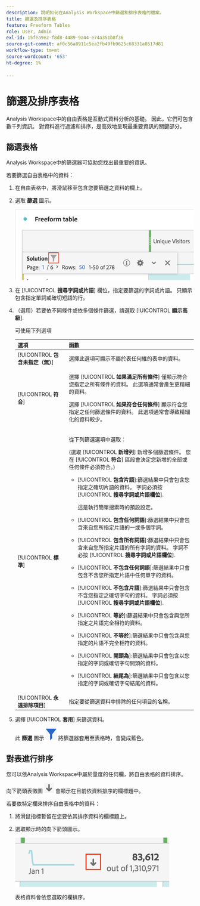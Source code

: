 ```yaml
---
description: 說明如何在Analysis Workspace中篩選和排序表格的檔案。
title: 篩選及排序表格
feature: Freeform Tables
role: User, Admin
exl-id: 15fea9e2-f8d8-4489-9a44-e74a351b8f36
source-git-commit: af0c56a8911c5ea2fb49fb9625c68331a8517d81
workflow-type: tm+mt
source-wordcount: '653'
ht-degree: 1%

---
```


# 篩選及排序表格

Analysis Workspace中的自由表格是互動式資料分析的基礎。 因此，它們可包含數千列資訊。 對資料進行過濾和排序，是高效地呈現最重要資訊的關鍵部分。

## 篩選表格

Analysis Workspace中的篩選器可協助您找出最重要的資訊。

若要篩選自由表格中的資料：

1. 在自由表格中，將滑鼠移至包含您要篩選之資料的欄上。 <!--only some types of columns show the filter... Which? Just Dimensions?-->

1. 選取 **篩選** 圖示。

   ![表格中的篩選圖示](assets/table-filter-icon.png)

1. 在 [!UICONTROL **搜尋字詞或片語**] 欄位，指定要篩選的字詞或片語。 只顯示包含指定單詞或確切短語的行。

1. （選用）若要依不同條件或依多個條件篩選，請選取 [!UICONTROL **顯示高級**].

   可使用下列選項

   | 選項 | 函數 |
   |---------|----------|
   | [!UICONTROL **包含未指定（無）**] | 選擇此選項可顯示不屬於表任何維的表中的資料。 <!--what is this?--> |
   | [!UICONTROL **符合**] | <p>選擇 [!UICONTROL **如果滿足所有條件**] 僅顯示符合您指定之所有條件的資料。 此選項通常會產生更精細的資料。</p> <p>選擇 [!UICONTROL **如果符合任何條件**] 顯示符合您指定之任何篩選條件的資料。 此選項通常會導致精細化的資料較少。</p> |
   | [!UICONTROL **標準**] | <p>從下列篩選選項中選取：</p><p>(選取 [!UICONTROL **新增列**] 新增多個篩選條件。 您在 [!UICONTROL **符合**] 區段會決定您新增的全部或任何條件必須符合。)</p><ul><li><p>[!UICONTROL **包含片語**]:篩選結果中只會包含您指定之確切片語的資料。 字詞必須按 [!UICONTROL **搜尋字詞或片語欄位**].<p>這是執行簡單搜索時的預設設定。</p></p></li><li><p>[!UICONTROL **包含任何詞語**]:篩選結果中只會包含來自您所指定片語的一或多個字詞。 </p></li><li><p>[!UICONTROL **包含所有詞語**]:篩選結果中只會包含來自您所指定片語的所有字詞的資料。 字詞不必按 [!UICONTROL **搜尋字詞或片語欄位**].</p></li><li><p>[!UICONTROL **不包含任何詞語**]:篩選結果中只會包含不含您所指定片語中任何單字的資料。 </p></li><li><p>[!UICONTROL **不包含片語**]:篩選結果中只會包含不含您指定之確切字句的資料。 字詞必須按 [!UICONTROL **搜尋字詞或片語欄位**].</p></li><li><p>[!UICONTROL **等於**]:篩選結果中只會包含與您所指定之片語完全相符的資料。 </p></li><li><p>[!UICONTROL **不等於**]:篩選結果中只會包含與您指定的片語不完全相符的資料。 </p></li><li><p>[!UICONTROL **開頭為**]:篩選結果中只會包含以您指定的字詞或確切字句開頭的資料。 </p></li><li><p>[!UICONTROL **結尾為**]:篩選結果中只會包含以您指定的字詞或確切字句結尾的資料。 </p></li></ul> |
   | [!UICONTROL **永遠排除項目**] | 指定要從篩選資料中排除的任何項目的名稱。 |

1. 選擇 [!UICONTROL **套用**] 來篩選資料。

   此 **篩選** 圖示 ![藍色篩選表徵圖篩選表](assets/table-filter-blue-icon.png) 將篩選器套用至表格時，會變成藍色。

## 對表進行排序

您可以依Analysis Workspace中屬於量度的任何欄，將自由表格的資料排序。

向下箭頭表徵圖 ![向下箭頭表徵圖排序的表列](assets/table-sort-arrow-icon.png) 會顯示在目前依資料排序的欄標題中。

若要依特定欄來排序自由表格中的資料：

1. 將滑鼠指標暫留在您要依其排序資料的欄標題上。

1. 選取顯示時的向下箭頭圖示。

   ![向下箭頭表徵圖排序的表列](assets/table-sort.png)

   表格資料會依您選取的欄排序。
